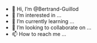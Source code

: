 - 👋 Hi, I’m @Bertrand-Guillod
- 👀 I’m interested in ...
- 🌱 I’m currently learning ...
- 💞️ I’m looking to collaborate on ...
- 📫 How to reach me ...

<!---
Bertrand-Guillod/Bertrand-Guillod is a ✨ special ✨ repository because its `README.md` (this file) appears on your GitHub profile.
You can click the Preview link to take a look at your changes.
--->
